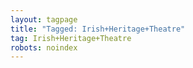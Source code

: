 ```yaml
---
layout: tagpage
title: "Tagged: Irish+Heritage+Theatre"
tag: Irish+Heritage+Theatre
robots: noindex
---
```

